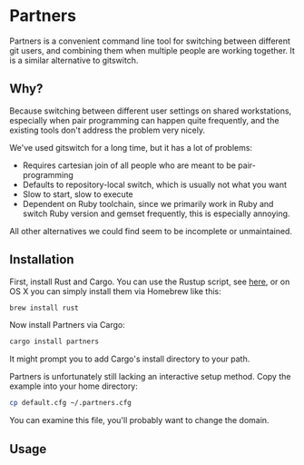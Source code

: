 # Partners

Partners is a convenient command line tool for switching between different git
users, and combining them when multiple people are working together. It is a
similar alternative to gitswitch.

## Why?

Because switching between different user settings on shared workstations,
especially when pair programming can happen quite frequently, and the existing
tools don't address the problem very nicely.

We've used gitswitch for a long time, but it has a lot of problems:

- Requires cartesian join of all people who are meant to be pair-programming
- Defaults to repository-local switch, which is usually not what you want
- Slow to start, slow to execute
- Dependent on Ruby toolchain, since we primarily work in Ruby and switch Ruby
  version and gemset frequently, this is especially annoying.

All other alternatives we could find seem to be incomplete or unmaintained.

## Installation

First, install Rust and Cargo. You can use the Rustup script, see [here](https://www.rust-lang.org/downloads.html), or on OS X you can simply install them via Homebrew like this:

``` sh
brew install rust
```

Now install Partners via Cargo:

``` sh
cargo install partners
```

It might prompt you to add Cargo's install directory to your path.

Partners is unfortunately still lacking an interactive setup method. Copy the
example into your home directory:

``` sh
cp default.cfg ~/.partners.cfg
```

You can examine this file, you'll probably want to change the domain.

## Usage



